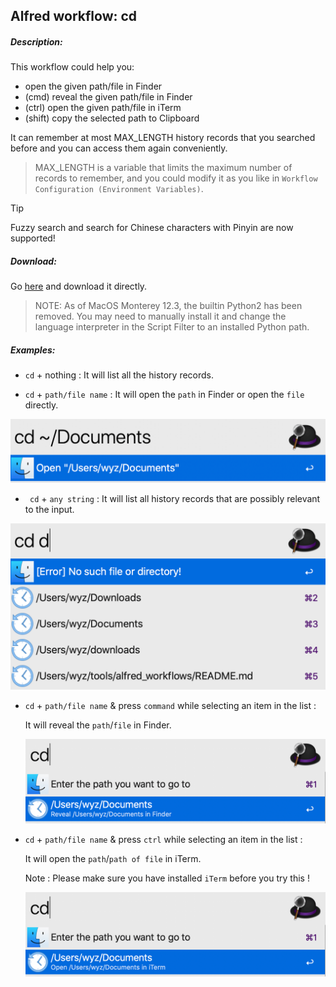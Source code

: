 ## Alfred workflow: cd

##### Description:

This workflow could help you:
 - open the given path/file in Finder
 - (cmd) reveal the given path/file in Finder
 - (ctrl) open the given path/file in iTerm
 - (shift) copy the selected path to Clipboard

It can remember at most MAX_LENGTH history records that you searched before and you can access them again conveniently.

> MAX_LENGTH is a variable that limits the maximum number of records to remember, and you could modify it as you like in `Workflow Configuration (Environment Variables)`.

> [!TIP]
> Fuzzy search and search for Chinese characters with Pinyin are now supported!

##### Download:

Go [here](https://github.com/Emrys365/alfred_workflows/blob/master/cd.alfredworkflow) and download it directly.

> NOTE: As of MacOS Monterey 12.3, the builtin Python2 has been removed. You may need to manually install it and change the language interpreter in the Script Filter to an installed Python path.

##### Examples:

+ `cd` + nothing : It will list all the history records.

+ `cd` + `path/file name` : It will open the `path` in Finder or open the `file` directly.

![demo_1](demo_1.png)

+ ` cd` + `any string` : It will list all history records that are possibly relevant to the input.

![demo_2](demo_2.png)

+ `cd` + `path/file name` & press `command` while selecting an item in the list : 

  It will reveal the `path`/`file` in Finder.

  ![demo_3](demo_3.png)

+ `cd` + `path/file name` & press `ctrl` while selecting an item in the list : 

  It will open the `path`/`path of file` in iTerm.

  Note : Please make sure you have installed `iTerm` before you try this !

  ![demo_4](demo_4.png)

